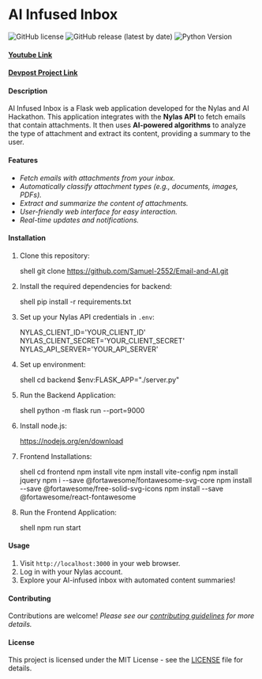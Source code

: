 # AI Infused Inbox

![GitHub license](https://img.shields.io/github/license/Samuel-2552/Email-and-AI)
![GitHub release (latest by date)](https://github.com/Samuel-2552/Email-and-AI.git)
![Python Version](https://img.shields.io/badge/python-3.8%2B-blue)

#### [Youtube Link](https://youtu.be/dBADSJoyLpM)

#### [Devpost Project Link](https://devpost.com/software/ai-infused-inbox)

#### Description

AI Infused Inbox is a Flask web application developed for the Nylas and AI Hackathon. This application integrates with the **Nylas API** to fetch emails that contain attachments. It then uses **AI-powered algorithms** to analyze the type of attachment and extract its content, providing a summary to the user.

#### Features

- *Fetch emails with attachments from your inbox.*
- *Automatically classify attachment types (e.g., documents, images, PDFs).*
- *Extract and summarize the content of attachments.*
- *User-friendly web interface for easy interaction.*
- *Real-time updates and notifications.*

#### Installation

1. Clone this repository:

   shell
   git clone https://github.com/Samuel-2552/Email-and-AI.git
   

2. Install the required dependencies for backend:

   shell
   pip install -r requirements.txt
   

3. Set up your Nylas API credentials in `.env`:

    NYLAS_CLIENT_ID='YOUR_CLIENT_ID'
    NYLAS_CLIENT_SECRET='YOUR_CLIENT_SECRET'
    NYLAS_API_SERVER='YOUR_API_SERVER'


4. Set up environment:

   shell
   cd backend
   $env:FLASK_APP="./server.py"


5. Run the Backend Application:

    shell
    python -m flask run --port=9000
    
6. Install node.js:
    
    https://nodejs.org/en/download

7. Frontend Installations:
    
    shell
    cd frontend
    npm install vite
    npm install vite-config
    npm install jquery
    npm i --save @fortawesome/fontawesome-svg-core
    npm install --save @fortawesome/free-solid-svg-icons
    npm install --save @fortawesome/react-fontawesome

8. Run the Frontend Application:

    shell
    npm run start
    

   
   

#### Usage

1. Visit `http://localhost:3000` in your web browser.
2. Log in with your Nylas account.
3. Explore your AI-infused inbox with automated content summaries!

#### Contributing

Contributions are welcome! 
*Please see our [contributing guidelines](CONTRIBUTING.md) for more details.*

#### License

This project is licensed under the MIT License - see the [LICENSE](LICENSE) file for details.
